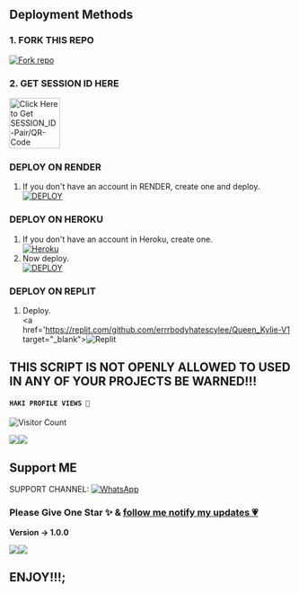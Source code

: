  
 ## Deployment Methods

### 1. FORK THIS REPO

<a href='https://github.com/errrbodyhatescylee/Queen_Kylie-V1/fork' target="_blank"><img alt='Fork repo' src='https://img.shields.io/badge/Fork This Repo-black?style=for-the-badge&logo=git&logoColor=white'/></a>

### 2. GET SESSION ID HERE
 
<a href="https://kylie-session.onrender.com"><img src="https://img.shields.io/badge/QR CODE-green" alt="Click Here to Get SESSION_ID-Pair/QR-Code" width="90"></a>


### DEPLOY ON RENDER

1. If you don't have an account in RENDER, create one and deploy.
    <br>
    <a href='https://dashboard.render.com/select-repo?type=web' target="_blank"><img alt='DEPLOY' src='https://img.shields.io/badge/-DEPLOY-black?style=for-the-badge&logo=render&logoColor=white'/></a>



### DEPLOY ON HEROKU

1. If you don't have an account in Heroku, create one.
    <br>
    <a href='https://signup.heroku.com/' target="_blank"><img alt='Heroku' src='https://img.shields.io/badge/-Create-purple?style=for-the-badge&logo=heroku&logoColor=white'/></a>
2. Now deploy.
    <br>
    <a href='https://dashboard.heroku.com/new?template=https://github.com/errrbodyhatescylee/Queen_Kylie-V1' target="_blank"><img alt='DEPLOY' src='https://img.shields.io/badge/-DEPLOY-purple?style=for-the-badge&logo=heroku&logoColor=white'/></a>
### DEPLOY ON REPLIT
1. Deploy.
    <br>
    <a href='https://replit.com/github.com/errrbodyhatescylee/Queen_Kylie-V1 target="_blank"><img alt='Replit' src='https://img.shields.io/badge/-Deploy-red?style=for-the-badge&logo=replit&logoColor=white'/></a>

## THIS SCRIPT IS NOT OPENLY ALLOWED TO USED IN ANY OF YOUR PROJECTS BE WARNED!!! 


  
  #### ```HAKI PROFILE VIEWS 🧚```
![Visitor Count](https://profile-counter.glitch.me/cylee/count.svg)

<a><img src='https://files.catbox.moe/olcl5p.jpg'/></a><a><img src='https://files.catbox.moe/olcl5p.jpg'/></a>


## Support ME

SUPPORT CHANNEL: <a href="[https://whatsapp.com/channel/0029VavkrOID38CSgcyfbM07)"><img alt="WhatsApp" src="https://img.shields.io/badge/WhatsApp-25D366?style=for-the-badge&logo=whatsapp&logoColor=white"/></a>


### Please Give One Star ✨ & [follow me notify my updates 💗](https://github.com/errrbodyhatescylee)
<b>Version -> 1.0.0</b>

<a><img src='https://i.imgur.com/LyHic3i.gif'/></a><a><img src='https://i.imgur.com/LyHic3i.gif'/></a>
  
  ## ENJOY!!!;
